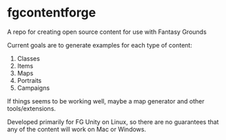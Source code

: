 # fgcontentforge
A repo for creating open source content for use with Fantasy Grounds

Current goals are to generate examples for each type of content:

1. Classes
2. Items
3. Maps
4. Portraits
5. Campaigns

If things seems to be working well, maybe a map generator and other tools/extensions. 

Developed primarily for FG Unity on Linux, so there are no guarantees that any of the content will work on Mac or Windows.

